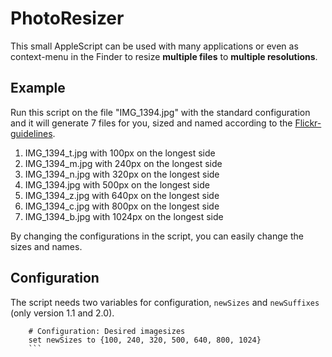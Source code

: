 # PhotoResizer

This small AppleScript can be used with many applications or even as context-menu in the Finder to resize **multiple files** to **multiple resolutions**.

## Example
Run this script on the file "IMG_1394.jpg" with the standard configuration and it will generate 7 files for you, sized and named according to the [Flickr-guidelines](https://www.flickr.com/services/api/misc.urls.html).

1. IMG_1394_t.jpg with 100px on the longest side
2. IMG_1394_m.jpg with 240px on the longest side
3. IMG_1394_n.jpg with 320px on the longest side
4. IMG_1394.jpg with 500px on the longest side
5. IMG_1394_z.jpg with 640px on the longest side
6. IMG_1394_c.jpg with 800px on the longest side
7. IMG_1394_b.jpg with 1024px on the longest side

By changing the configurations in the script, you can easily change the sizes and names.

## Configuration
The script needs two variables for configuration, `newSizes` and `newSuffixes` (only version 1.1 and 2.0). 

```applescript
	# Configuration: Desired imagesizes
	set newSizes to {100, 240, 320, 500, 640, 800, 1024}
	```
